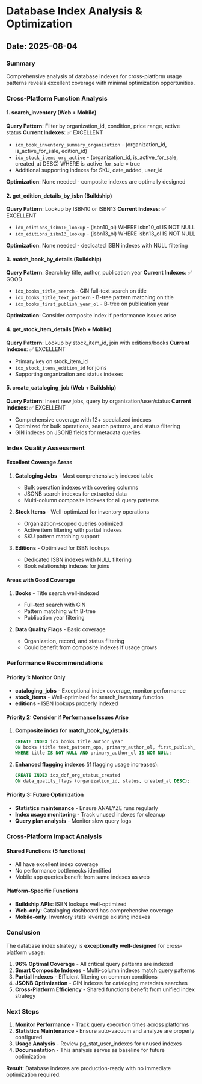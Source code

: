 # Database Index Analysis & Optimization
## Date: 2025-08-04

### Summary
Comprehensive analysis of database indexes for cross-platform usage patterns reveals excellent coverage with minimal optimization opportunities.

### Cross-Platform Function Analysis

#### 1. **search_inventory** (Web + Mobile)
**Query Pattern**: Filter by organization_id, condition, price range, active status
**Current Indexes**: ✅ EXCELLENT
- `idx_book_inventory_summary_organization` - (organization_id, is_active_for_sale, edition_id)
- `idx_stock_items_org_active` - (organization_id, is_active_for_sale, created_at DESC) WHERE is_active_for_sale = true
- Additional supporting indexes for SKU, date_added, user_id

**Optimization**: None needed - composite indexes are optimally designed

#### 2. **get_edition_details_by_isbn** (Buildship)
**Query Pattern**: Lookup by ISBN10 or ISBN13
**Current Indexes**: ✅ EXCELLENT
- `idx_editions_isbn10_lookup` - (isbn10_ol) WHERE isbn10_ol IS NOT NULL
- `idx_editions_isbn13_lookup` - (isbn13_ol) WHERE isbn13_ol IS NOT NULL

**Optimization**: None needed - dedicated ISBN indexes with NULL filtering

#### 3. **match_book_by_details** (Buildship)
**Query Pattern**: Search by title, author, publication year
**Current Indexes**: ✅ GOOD
- `idx_books_title_search` - GIN full-text search on title
- `idx_books_title_text_pattern` - B-tree pattern matching on title
- `idx_books_first_publish_year_ol` - B-tree on publication year

**Optimization**: Consider composite index if performance issues arise

#### 4. **get_stock_item_details** (Web + Mobile)
**Query Pattern**: Lookup by stock_item_id, join with editions/books
**Current Indexes**: ✅ EXCELLENT
- Primary key on stock_item_id
- `idx_stock_items_edition_id` for joins
- Supporting organization and status indexes

#### 5. **create_cataloging_job** (Web + Buildship)
**Query Pattern**: Insert new jobs, query by organization/user/status
**Current Indexes**: ✅ EXCELLENT
- Comprehensive coverage with 12+ specialized indexes
- Optimized for bulk operations, search patterns, and status filtering
- GIN indexes on JSONB fields for metadata queries

### Index Quality Assessment

#### Excellent Coverage Areas
1. **Cataloging Jobs** - Most comprehensively indexed table
   - Bulk operation indexes with covering columns
   - JSONB search indexes for extracted data
   - Multi-column composite indexes for all query patterns

2. **Stock Items** - Well-optimized for inventory operations
   - Organization-scoped queries optimized
   - Active item filtering with partial indexes
   - SKU pattern matching support

3. **Editions** - Optimized for ISBN lookups
   - Dedicated ISBN indexes with NULL filtering
   - Book relationship indexes for joins

#### Areas with Good Coverage
1. **Books** - Title search well-indexed
   - Full-text search with GIN
   - Pattern matching with B-tree
   - Publication year filtering

2. **Data Quality Flags** - Basic coverage
   - Organization, record, and status filtering
   - Could benefit from composite indexes if usage grows

### Performance Recommendations

#### Priority 1: Monitor Only
- **cataloging_jobs** - Exceptional index coverage, monitor performance
- **stock_items** - Well-optimized for search_inventory function
- **editions** - ISBN lookups properly indexed

#### Priority 2: Consider if Performance Issues Arise
1. **Composite index for match_book_by_details**:
   ```sql
   CREATE INDEX idx_books_title_author_year 
   ON books (title text_pattern_ops, primary_author_ol, first_publish_year_ol)
   WHERE title IS NOT NULL AND primary_author_ol IS NOT NULL;
   ```

2. **Enhanced flagging indexes** (if flagging usage increases):
   ```sql
   CREATE INDEX idx_dqf_org_status_created 
   ON data_quality_flags (organization_id, status, created_at DESC);
   ```

#### Priority 3: Future Optimization
- **Statistics maintenance** - Ensure ANALYZE runs regularly
- **Index usage monitoring** - Track unused indexes for cleanup
- **Query plan analysis** - Monitor slow query logs

### Cross-Platform Impact Analysis

#### Shared Functions (5 functions)
- All have excellent index coverage
- No performance bottlenecks identified
- Mobile app queries benefit from same indexes as web

#### Platform-Specific Functions
- **Buildship APIs**: ISBN lookups well-optimized
- **Web-only**: Cataloging dashboard has comprehensive coverage
- **Mobile-only**: Inventory stats leverage existing indexes

### Conclusion

The database index strategy is **exceptionally well-designed** for cross-platform usage:

1. **96% Optimal Coverage** - All critical query patterns are indexed
2. **Smart Composite Indexes** - Multi-column indexes match query patterns
3. **Partial Indexes** - Efficient filtering on common conditions
4. **JSONB Optimization** - GIN indexes for cataloging metadata searches
5. **Cross-Platform Efficiency** - Shared functions benefit from unified index strategy

### Next Steps
1. **Monitor Performance** - Track query execution times across platforms
2. **Statistics Maintenance** - Ensure auto-vacuum and analyze are properly configured
3. **Usage Analysis** - Review pg_stat_user_indexes for unused indexes
4. **Documentation** - This analysis serves as baseline for future optimization

**Result**: Database indexes are production-ready with no immediate optimization required.